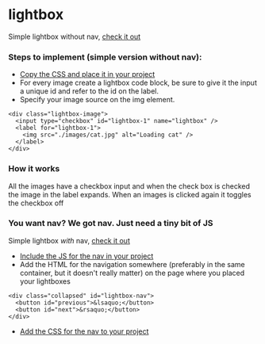 # lightbox
Simple lightbox without nav, [check it out](https://datene.github.io/lightbox/index.html)


### Steps to implement (simple version without nav):

- [Copy the CSS and place it in your project](https://github.com/datene/lightbox/blob/master/lightbox.css)
- For every image create a lightbox code block, be sure to give it the input a unique id and refer to the id on the label. 
- Specify your image source on the img element.

```
<div class="lightbox-image">
  <input type="checkbox" id="lightbox-1" name="lightbox" />
  <label for="lightbox-1">
    <img src="./images/cat.jpg" alt="Loading cat" />
  </label>
</div>
```

### How it works
All the images have a checkbox input and when the check box is checked the image in the label expands. 
When an images is clicked again it toggles the checkbox off


### You want nav? We got nav. Just need a tiny bit of JS
Simple lightbox _with_ nav, [check it out](https://datene.github.io/lightbox/with_js.html)
- [Include the JS for the nav in your project](https://github.com/datene/lightbox/blob/master/all.js)
- Add the HTML for the navigation somewhere (preferably in the same container, but it doesn't really matter) on the page where you placed your lightboxes
```
<div class="collapsed" id="lightbox-nav">
  <button id="previous">&lsaquo;</button>
  <button id="next">&rsaquo;</button>
</div>
```
- [Add the CSS for the nav to your project](https://github.com/datene/lightbox/blob/master/nav.css)
